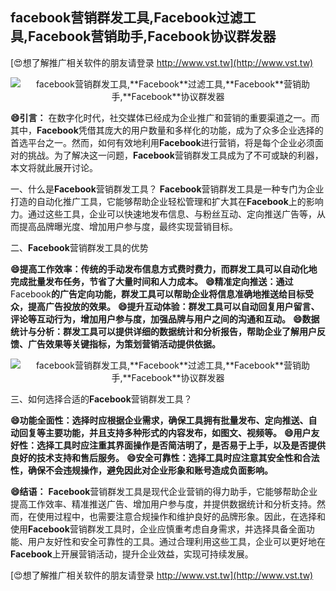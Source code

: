 ## **facebook营销群发工具,**Facebook**过滤工具,**Facebook**营销助手,**Facebook**协议群发器**

[😍想了解推广相关软件的朋友请登录 http://www.vst.tw](http://www.vst.tw)

 <center><img src="https://vst.tw/MP4/tuiguang/png/1.png" alt="facebook营销群发工具,**Facebook**过滤工具,**Facebook**营销助手,**Facebook**协议群发器"></center>

**😄引言：**
在数字化时代，社交媒体已经成为企业推广和营销的重要渠道之一。而其中，**Facebook**凭借其庞大的用户数量和多样化的功能，成为了众多企业选择的首选平台之一。然而，如何有效地利用**Facebook**进行营销，将是每个企业必须面对的挑战。为了解决这一问题，**Facebook**营销群发工具成为了不可或缺的利器，本文将就此展开讨论。

一、什么是**Facebook**营销群发工具？
**Facebook**营销群发工具是一种专门为企业打造的自动化推广工具，它能够帮助企业轻松管理和扩大其在**Facebook**上的影响力。通过这些工具，企业可以快速地发布信息、与粉丝互动、定向推送广告等，从而提高品牌曝光度、增加用户参与度，最终实现营销目标。

二、**Facebook**营销群发工具的优势

**😄提高工作效率：传统的手动发布信息方式费时费力，而群发工具可以自动化地完成批量发布任务，节省了大量时间和人力成本。**
**😄精准定向推送：通过**Facebook**的广告定向功能，群发工具可以帮助企业将信息准确地推送给目标受众，提高广告投放的效果。**
**😄提升互动体验：群发工具可以自动回复用户留言、评论等互动行为，增加用户参与度，加强品牌与用户之间的沟通和互动。**
**😄数据统计与分析：群发工具可以提供详细的数据统计和分析报告，帮助企业了解用户反馈、广告效果等关键指标，为策划营销活动提供依据。**

 <center><img src="https://vst.tw/MP4/tuiguang/png/0.png" alt="facebook营销群发工具,**Facebook**过滤工具,**Facebook**营销助手,**Facebook**协议群发器"></center>

三、如何选择合适的**Facebook**营销群发工具？

**😄功能全面性：选择时应根据企业需求，确保工具拥有批量发布、定向推送、自动回复等主要功能，并且支持多种形式的内容发布，如图文、视频等。**
**😄用户友好性：选择工具时应注重其界面操作是否简洁明了，是否易于上手，以及是否提供良好的技术支持和售后服务。**
**😄安全可靠性：选择工具时应注意其安全性和合法性，确保不会违规操作，避免因此对企业形象和账号造成负面影响。**

**😄结语：**
**Facebook**营销群发工具是现代企业营销的得力助手，它能够帮助企业提高工作效率、精准推送广告、增加用户参与度，并提供数据统计和分析支持。然而，在使用过程中，也需要注意合规操作和维护良好的品牌形象。因此，在选择和使用**Facebook**营销群发工具时，企业应慎重考虑自身需求，并选择具备全面功能、用户友好性和安全可靠性的工具。通过合理利用这些工具，企业可以更好地在**Facebook**上开展营销活动，提升企业效益，实现可持续发展。

[😍想了解推广相关软件的朋友请登录 http://www.vst.tw](http://www.vst.tw)



